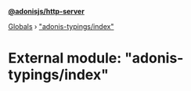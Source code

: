 **[@adonisjs/http-server](../README.md)**

[Globals](../README.md) › ["adonis-typings/index"](_adonis_typings_index_.md)

# External module: "adonis-typings/index"